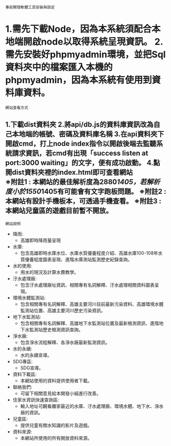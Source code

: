  ```事前開發軟體工具安裝與設定 ```

1.需先下載Node，因為本系統須配合本地端開啟node以取得系統呈現資訊。
2.需先安裝好phpmyadmin環境，並把Sql資料夾中的檔案匯入本機的phpmyadmin，因為本系統有使用到資料庫資料。
==========================================
```網站查看方式 ```

1.下載dist資料夾
2.將api/db.js的資料庫資訊改為自己本地端的帳號、密碼及資料庫名稱
3.在api資料夾下開啟cmd，打上node index指令以開啟後端去監聽系統請求資訊，若cmd有出現「success listen at port:3000 waiting」的文字，便有成功啟動。
4.點開dist資料夾裡的index.html即可查看網站  
※附註1 : 本網站的最佳解析度為2880*1405，若解析度小於1550*1405有可能會有文字跑板問題。
※附註2 : 本網站有設計手機板本，可透過手機查看。
※附註3 : 本網站兒童區的遊戲目前暫不開放。
------------------------------------------
 ```網站說明 ```

* 降雨:  
	* 高雄即時降雨量呈現 
* 水庫:  
	* 包含高雄即時水庫水位、水庫水質優養程度介紹、高雄水庫100-108年水質優養程度圖表呈現、進階水庫測站監測歷史紀錄查詢。
* 水的使用:  
	* 用水的現況及計算水費教學。
* 汙水處理廠:  
	* 包含汙水處理廠址資訊、相關專有名詞解釋、汙水處理相關資料圖表呈現。  
* 環境水體監測站:  
	* 包含相關專有名詞解釋、高雄主要河川目前最新污染資料、高雄環境水體監測站位置、高雄主要河川歷史污染資訊。  
* 地下水監測站:  
	* 包含相關專有名詞解釋、高雄地下水監測站位置及最新檢測資訊、進階地下水監測站歷史檢測資訊查詢。
* 淨水廠:  
	* 包含淨水流程解釋、各淨水廠最新監測資訊。
* 水的永續:  
	* 水的永續宣導。
* SDG專區:  
	* SDG宣導。
* 資料下載區:  
	* 本網站使用的資料提供使用者下載。
* 聯絡我們:  
	* 可留下相關意見給本開發小組進行改善。
* 住家水資訊快速查詢區:  
	* 輸入地址可觀看離家最近的水庫、汙水處理廠、環境水體、地下水、淨水廠的資訊。
* 兒童區:  
	* 提供兒童有關水知識的影片及遊戲。
* 資料來源:  
	* 本網站所使用的所有開放資料來源。
